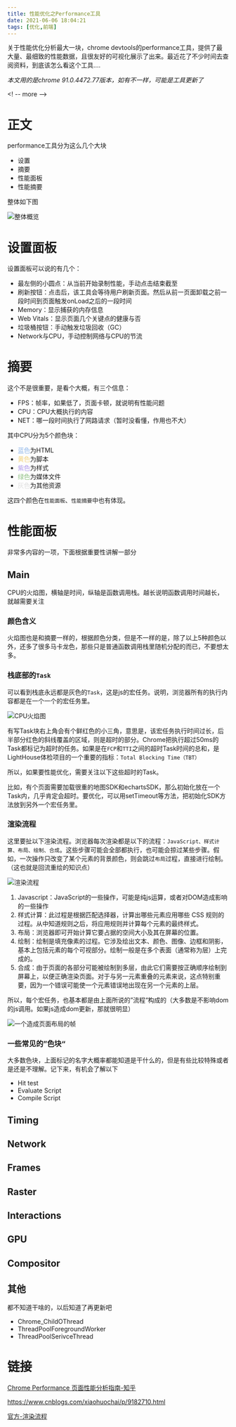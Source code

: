 ```yaml
---
title: 性能优化之Performance工具
date: 2021-06-06 18:04:21
tags: [优化,前端]
---
```


关于性能优化分析最大一块，chrome devtools的performance工具，提供了最大量、最细致的性能数据，且很友好的可视化展示了出来。最近花了不少时间去查阅资料，到底该怎么看这个工具....

*本文用的是chrome 91.0.4472.77版本，如有不一样，可能是工具更新了*

<! -- more -->

# 正文

performance工具分为这么几个大块

* 设置
* 摘要
* 性能面板
* 性能摘要

整体如下图

![整体概览](https://my-bucket-hexo-1258538316.cos.ap-guangzhou.myqcloud.com/typora/202106/06/184533-491597.png)

# 设置面板

设置面板可以说的有几个：

* 最左侧的小圆点：从当前开始录制性能，手动点击结束截至
* 刷新按钮：点击后，该工具会等待用户刷新页面。然后从前一页面卸载之前一段时间到页面触发onLoad之后的一段时间
* Memory：显示捕获的内存信息
* Web Vitals：显示页面几个关键点的健康与否
* 垃圾桶按钮：手动触发垃圾回收（GC）
* Network与CPU，手动控制网络与CPU的节流

# 摘要

这个不是很重要，是看个大概，有三个信息：

* FPS：帧率，如果低了，页面卡顿，就说明有性能问题
* CPU：CPU大概执行的内容
* NET：哪一段时间执行了网路请求（暂时没看懂，作用也不大）

其中CPU分为5个颜色块：

* <span style="color: rgb(144, 183, 233)">蓝色</span>为HTML
* <span style="color: rgb(243, 209, 124)">黄色</span>为脚本
* <span style="color: rgb(175, 153, 235)">紫色</span>为样式
* <span style="color: rgb(144, 193, 133)">绿色</span>为媒体文件
* <span style="color: rgb(222, 222, 222)">灰色</span>为其他资源

这四个颜色在`性能面板`、`性能摘要`中也有体现。

# 性能面板
非常多内容的一项，下面根据重要性讲解一部分

## Main

CPU的火焰图，横轴是时间，纵轴是函数调用栈。越长说明函数调用时间越长，就越需要关注

### 颜色含义

火焰图也是和摘要一样的，根据颜色分类，但是不一样的是，除了以上5种颜色以外，还多了很多马卡龙色，那些只是普通函数调用栈里随机分配的而已，不要想太多。

### 栈底部的`Task`

可以看到栈底永远都是灰色的`Task`，这是js的宏任务。说明，浏览器所有的执行内容都是在一个一个的宏任务里。

![CPU火焰图](https://my-bucket-hexo-1258538316.cos.ap-guangzhou.myqcloud.com/typora/202106/06/205748-571775.png)

有写Task块右上角会有个鲜红色的小三角，意思是，该宏任务执行时间过长，后半部分红色的斜线覆盖的区域，则是超时的部分。Chrome把执行超过50ms的Task都标记为超时的任务。如果是在`FCP`和`TTI`之间的超时Task时间的总和，是LightHouse体检项目的一个重要的指标：`Total Blocking Time（TBT）`

所以，如果要性能优化，需要关注以下这些超时的Task。

比如，有个页面需要加载很重的地图SDK和echartsSDK，那么初始化放在一个Task内，几乎肯定会超时。要优化，可以用setTimeout等方法，把初始化SDK方法放到另外一个宏任务里。

### 渲染流程

这里要扯以下渲染流程。浏览器每次渲染都是以下的流程：`JavaScript、样式计算、布局、绘制、合成`。这些步骤可能会全部都执行，也可能会掠过某些步骤。假如，一次操作只改变了某个元素的背景颜色，则会跳过`布局`过程，直接进行绘制。（这也就是回流重绘的知识点）

![渲染流程](https://developers.google.com/web/fundamentals/performance/rendering/images/intro/frame-full.jpg)

1. Javascript：JavaScript的一些操作，可能是纯js运算，或者对DOM造成影响的一些操作
2. 样式计算：此过程是根据匹配选择器，计算出哪些元素应用哪些 CSS 规则的过程。从中知道规则之后，将应用规则并计算每个元素的最终样式。
3. 布局：浏览器即可开始计算它要占据的空间大小及其在屏幕的位置。
4. 绘制：绘制是填充像素的过程。它涉及绘出文本、颜色、图像、边框和阴影，基本上包括元素的每个可视部分。绘制一般是在多个表面（通常称为层）上完成的。
5. 合成：由于页面的各部分可能被绘制到多层，由此它们需要按正确顺序绘制到屏幕上，以便正确渲染页面。对于与另一元素重叠的元素来说，这点特别重要，因为一个错误可能使一个元素错误地出现在另一个元素的上层。

所以，每个宏任务，也基本都是由上面所说的”流程“构成的（大多数是不影响dom的js调用。如果js造成dom更新，那就很明显）

![一个造成页面布局的帧](https://my-bucket-hexo-1258538316.cos.ap-guangzhou.myqcloud.com/typora/202106/06/222022-642231.png)

### 一些常见的”色块“

大多数色块，上面标记的名字大概率都能知道是干什么的，但是有些比较特殊或者是还是不理解。记下来，有机会了解以下

* Hit test
* Evaluate Script
* Compile Script




## Timing

## Network

## Frames

## Raster

## Interactions

## GPU

## Compositor

## 其他

都不知道干啥的，以后知道了再更新吧

* Chrome_ChildOThread
* ThreadPoolForegroundWorker
* ThreadPoolSerivceThread




# 链接

[Chrome Performance 页面性能分析指南-知乎](https://zhuanlan.zhihu.com/p/163474573)

https://www.cnblogs.com/xiaohuochai/p/9182710.html

[官方-渲染流程](https://developers.google.com/web/fundamentals/performance/rendering)

